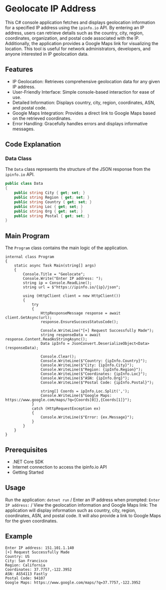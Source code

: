 # Geolocate IP Address
This C# console application fetches and displays geolocation information for a specified IP address using the `ipinfo.io` API. By entering an IP address, users can retrieve details such as the country, city, region, coordinates, organization, and postal code associated with the IP. Additionally, the application provides a Google Maps link for visualizing the location. This tool is useful for network administrators, developers, and anyone interested in IP geolocation data.

## Features
- IP Geolocation: Retrieves comprehensive geolocation data for any given IP address.
- User-Friendly Interface: Simple console-based interaction for ease of use.
- Detailed Information: Displays country, city, region, coordinates, ASN, and postal code.
- Google Maps Integration: Provides a direct link to Google Maps based on the retrieved coordinates.
- Error Handling: Gracefully handles errors and displays informative messages.

## Code Explanation
### Data Class
The `Data` class represents the structure of the JSON response from the `ipinfo.io` API.


```csharp
public class Data
{
    public string City { get; set; }
    public string Region { get; set; }
    public string Country { get; set; }
    public string Loc { get; set; }
    public string Org { get; set; }
    public string Postal { get; set; }
}
```

## Main Program
The `Program` class contains the main logic of the application.

```Csharp
internal class Program
{
    static async Task Main(string[] args)
    {
        Console.Title = "Geolocate";
        Console.Write("Enter IP address: ");
        string ip = Console.ReadLine();
        string url = $"https://ipinfo.io/{ip}/json";

        using (HttpClient client = new HttpClient())
        {
            try
            {
                HttpResponseMessage response = await client.GetAsync(url);
                response.EnsureSuccessStatusCode();

                Console.WriteLine("[+] Request Successfully Made");
                string responseData = await response.Content.ReadAsStringAsync();
                Data ipInfo = JsonConvert.DeserializeObject<Data>(responseData);

                Console.Clear();
                Console.WriteLine($"Country: {ipInfo.Country}");
                Console.WriteLine($"City: {ipInfo.City}");
                Console.WriteLine($"Region: {ipInfo.Region}");
                Console.WriteLine($"Coordinates: {ipInfo.Loc}");
                Console.WriteLine($"ASN: {ipInfo.Org}");
                Console.WriteLine($"Postal Code: {ipInfo.Postal}");

                string[] Coords = ipInfo.Loc.Split(',');
                Console.WriteLine($"Google Maps: https://www.google.com/maps/?q={Coords[0]},{Coords[1]}");
            }
            catch (HttpRequestException ex)
            {
                Console.WriteLine($"Error: {ex.Message}");
            }
        }
    }
}
```

## Prerequisites
- .NET Core SDK
- Internet connection to access the ipinfo.io API
- Getting Started

## Usage
Run the application: ```dotnet run``` / Enter an IP address when prompted: ```Enter IP address:``` / View the geolocation information and Google Maps link: The application will display information such as country, city, region, coordinates, ASN, and postal code. It will also provide a link to Google Maps for the given coordinates.

## Example
```
Enter IP address: 151.101.1.140
[+] Request Successfully Made
Country: US
City: San Francisco
Region: California
Coordinates: 37.7757,-122.3952
ASN: AS54113 Fastly
Postal Code: 94107
Google Maps: https://www.google.com/maps/?q=37.7757,-122.3952
```